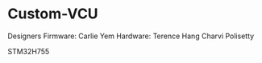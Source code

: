 # Custom-VCU

Designers
  Firmware: Carlie Yem
  Hardware: Terence Hang
            Charvi Polisetty

STM32H755 
